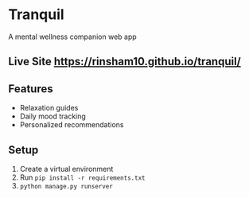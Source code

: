 # Tranquil 
A mental wellness companion web app 

## Live Site https://rinsham10.github.io/tranquil/

## Features
- Relaxation guides
- Daily mood tracking
- Personalized recommendations

## Setup
1. Create a virtual environment
2. Run `pip install -r requirements.txt`
3. `python manage.py runserver`
